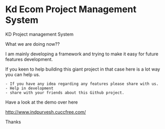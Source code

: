 Kd Ecom Project Management System
============================

KD Project management System

What we are doing now?? 

I am mainly developing a framework and trying to make it easy for future features development.

If you keen to help building this giant project in that case here is a lot way you can help us.

    - If you have any idea regarding any features please share with us.
    - Help in development
    - share with your friends about this Github project.

Have a look at the demo over here

http://www.indpurvesh.cuccfree.com/

Thanks